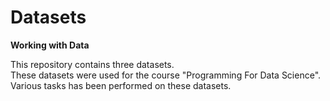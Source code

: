 # Datasets

<b> Working with Data </b>
<p>This repository contains three datasets.<br>
These datasets were used for the course "Programming For Data Science".<br>
Various tasks has been performed on these datasets.</p>
